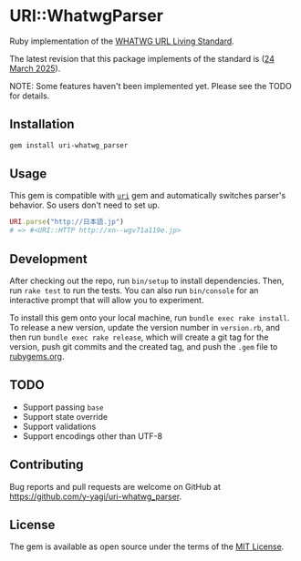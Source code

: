 # URI::WhatwgParser

Ruby implementation of the [WHATWG URL Living Standard](https://url.spec.whatwg.org/).

The latest revision that this package implements of the standard is ([24 March 2025](https://url.spec.whatwg.org/commit-snapshots/cc8b776b89a6d92b5cc74581c8d90450d3c1e762/)).

NOTE: Some features haven't been implemented yet. Please see the TODO for details.

## Installation

```bash
gem install uri-whatwg_parser
```

## Usage

This gem is compatible with [`uri`](https://github.com/ruby/uri) gem and automatically switches parser's behavior. So users don't need to set up.

```ruby
URI.parse("http://日本語.jp")
# => #<URI::HTTP http://xn--wgv71a119e.jp>
```

## Development

After checking out the repo, run `bin/setup` to install dependencies. Then, run `rake test` to run the tests. You can also run `bin/console` for an interactive prompt that will allow you to experiment.

To install this gem onto your local machine, run `bundle exec rake install`. To release a new version, update the version number in `version.rb`, and then run `bundle exec rake release`, which will create a git tag for the version, push git commits and the created tag, and push the `.gem` file to [rubygems.org](https://rubygems.org).

## TODO

* Support passing `base`
* Support state override
* Support validations
* Support encodings other than UTF-8

## Contributing

Bug reports and pull requests are welcome on GitHub at https://github.com/y-yagi/uri-whatwg_parser.

## License

The gem is available as open source under the terms of the [MIT License](https://opensource.org/licenses/MIT).
